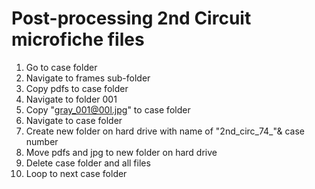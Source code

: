 # Post-processing 2nd Circuit microfiche files
1. Go to case folder
2. Navigate to frames sub-folder
3. Copy pdfs to case folder
4. Navigate to folder 001
5. Copy "gray_001@00l.jpg" to case folder
6. Navigate to case folder
7. Create new folder on hard drive with name of "2nd_circ_74_"& case number
8. Move pdfs and jpg to new folder on hard drive
9. Delete case folder and all files
10. Loop to next case folder
